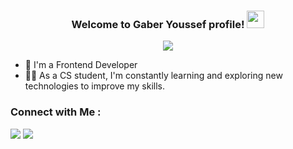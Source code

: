 


<h3 align="center">
  Welcome to Gaber Youssef profile!
  <img src="https://media.giphy.com/media/hvRJCLFzcasrR4ia7z/giphy.gif" width="28">
</h3>

<!-- Typing SVG by DenverCoder1 - https://github.com/DenverCoder1/readme-typing-svg -->
<p align="center">
  <a href="https://github.com/DenverCoder1/readme-typing-svg"><img src="https://readme-typing-svg.herokuapp.com/?lines=Front-End%20web%20developer;Always%20learning%20new%20things&font=Fira%20Code&center=true&width=440&height=45&color=f75c7e&vCenter=true&size=22"></a>
</p> 

- 🏢 I'm a Frontend Developer
- 👨‍💻 As a CS student, I'm constantly learning and exploring new technologies to improve my skills.


### Connect with Me :

<a href="https://www.linkedin.com/in/gaber-youssef?utm_source=share&utm_campaign=share_via&utm_content=profile&utm_medium=android_app" target="_blank"><img src="https://img.shields.io/badge/-Gaber%20Youssef-0077B5?style=for-the-badge&logo=Linkedin&logoColor=white"/></a>
<a href="https://t.me/Gaber_Youssef" target="_blank"><img src="https://img.shields.io/badge/-Gaber%20Youssef-0077B5?style=for-the-badge&logo=Telegram&logoColor=white"/></a>



